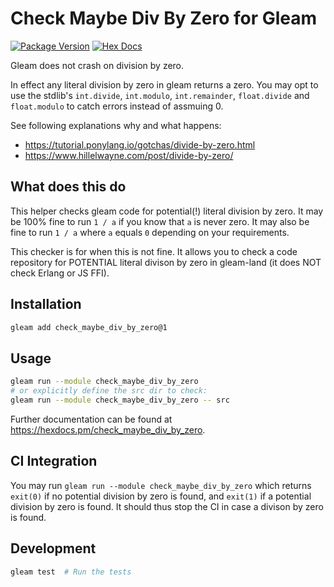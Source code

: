 # Check Maybe Div By Zero for Gleam

[![Package Version](https://img.shields.io/hexpm/v/check_maybe_div_by_zero)](https://hex.pm/packages/check_maybe_div_by_zero)
[![Hex Docs](https://img.shields.io/badge/hex-docs-ffaff3)](https://hexdocs.pm/check_maybe_div_by_zero/)

Gleam does not crash on division by zero.

In effect any literal division by zero in gleam returns a zero. You may opt to
use the stdlib's `int.divide`, `int.modulo`, `int.remainder`, `float.divide` and
`float.modulo` to catch errors instead of assmuing 0.

See following explanations why and what happens:
- <https://tutorial.ponylang.io/gotchas/divide-by-zero.html>
- <https://www.hillelwayne.com/post/divide-by-zero/>

## What does this do

This helper checks gleam code for potential(!) literal division by zero.
It may be 100% fine to run `1 / a` if you know that `a` is never zero.
It may also be fine to run `1 / a` where `a` equals `0` depending on your
requirements.

This checker is for when this is not fine. It allows you to check a code
repository for POTENTIAL literal divison by zero in gleam-land (it does NOT
check Erlang or JS FFI).

## Installation

```sh
gleam add check_maybe_div_by_zero@1
```

## Usage

```sh
gleam run --module check_maybe_div_by_zero
# or explicitly define the src dir to check:
gleam run --module check_maybe_div_by_zero -- src
```

Further documentation can be found at <https://hexdocs.pm/check_maybe_div_by_zero>.

## CI Integration

You may run `gleam run --module check_maybe_div_by_zero` which returns `exit(0)`
if no potential division by zero is found, and `exit(1)` if a potential division
by zero is found. It should thus stop the CI in case a divison by zero is found.

## Development

```sh
gleam test  # Run the tests
```
